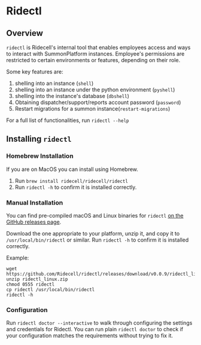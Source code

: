 # Ridectl

## Overview
`ridectl` is Ridecell's internal tool that enables employees access and ways to interact with SummonPlatform instances. Employee's permissions are restricted to certain environments or features, depending on their role.

Some key features are:
1. shelling into an instance (`shell`)
2. shelling into an instance under the python environment (`pyshell`)
3. shelling into the instance's database (`dbshell`)
4. Obtaining dispatcher/support/reports account password (`password`)
5. Restart migrations for a summon instance(`restart-migrations`)

For a full list of functionalities, run `ridectl --help`

## Installing `ridectl`

### Homebrew Installation
If you are on MacOS you can install using Homebrew.

1. Run `brew install ridecell/ridecell/ridectl`
2. Run `ridectl -h` to confirm it is installed correctly.

### Manual Installation
You can find pre-compiled macOS and Linux binaries for `ridectl` [on the GitHub releases page](https://github.com/Ridecell/ridectl/releases/latest).

Download the one appropriate to your platform, unzip it, and copy it to `/usr/local/bin/ridectl` or similar. Run `ridectl -h` to confirm it is installed correctly.

Example:
```
wget https://github.com/Ridecell/ridectl/releases/download/v0.0.9/ridectl_linux.zip
unzip ridectl_linux.zip
chmod 0555 ridectl
cp ridectl /usr/local/bin/ridectl
ridectl -h
```

### Configuration

Run `ridectl doctor --interactive` to walk through configuring the settings and credentials for Ridectl. You can run plain `ridectl doctor` to check if your configuration matches the requirements without trying to fix it.
